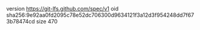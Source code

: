 version https://git-lfs.github.com/spec/v1
oid sha256:9e92aa0fd2095c78e52dc706300d9634121f3a12d3f954248dd7f673b78474cd
size 470
